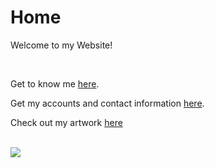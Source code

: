 <link rel="shortcut icon" href="https://1b110ff0-a-33f9f8d5-s-sites.googlegroups.com/a/wghsmultimedia.com/dante-vasudevan/home/journal/Background.ico?attachauth=ANoY7co9Puo2Tzoety2j4U2jet7JeAU36TSQ7Bs0WPJuLVaxmFRx3kncX7kIoo7c9ZqY3qs69I39FWB3ztqa6wEbkoth6Go3scT7MrqDakZC_KWLeglYtSK3PdJJfsDbgSCrVm9KoSLUjjl1TmafXj7Sz5b6daWNPe3jcmnXt8tCsMKbgua0eYeT3X_IzWZt_w_FjdOQGNRWKddoyreGSrC8ALHs7Z0QlNq7wf1CxnctSmdT8HG0oYaGqQ5V_dyrEofV-a4zGwNw&attredirects=0">

# Home

Welcome to my Website!

<br>
<p>Get to know me <a href="https://dantevasudevan.github.io/about">here</a>.</p>
<p>Get my accounts and contact information <a href="https://dantevasudevan.github.io/contact">here</a>.</p>
<p>Check out my artwork <a href="https://dantevasudevan.github.io/artwork">here</a></p>

<br>
<img src="https://4.bp.blogspot.com/-hVHMtkaxnr8/UckaaFt5AsI/AAAAAAAAAw4/3e8WNRXnXn8/s1600/87164e2d22008c2be.gif">
